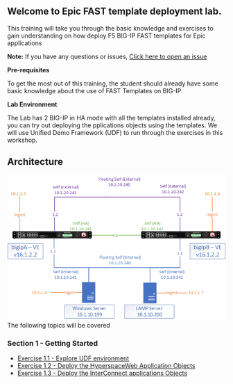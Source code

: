 ## Welcome to Epic FAST template deployment lab. 
This training will take you through the basic knowledge and exercises to gain understanding on how deploy F5 BIG-IP FAST templates for Epic applications

**Note:** 
If you have any questions or issues, [Click here to open an issue](https://github.com/scshitole/Fast_template.io/issues)

**Pre-requisites**

To get the most out of this training, the student should already have some basic knowledge about the use of FAST Templates on BIG-IP.

**Lab Environment**

The Lab has 2 BIG-IP in HA mode with all the templates installed already, you can try out deploying the pplications objects using the templates.
We will use Unified Demo Framework (UDF) to run through the exercises in this workshop. 

## Architecture
![Demo Arch](docs/image1641.png)
The following topics will be covered

### Section 1 - Getting Started
- [Exercise 1.1 - Explore UDF environment](Exercise1.1)   
- [Exercise 1.2 - Deploy the HyperspaceWeb Application Objects](Exercise1.2)   
- [Exercise 1.3 - Deploy the InterConnect applications Objects](Exercise1.3)   

